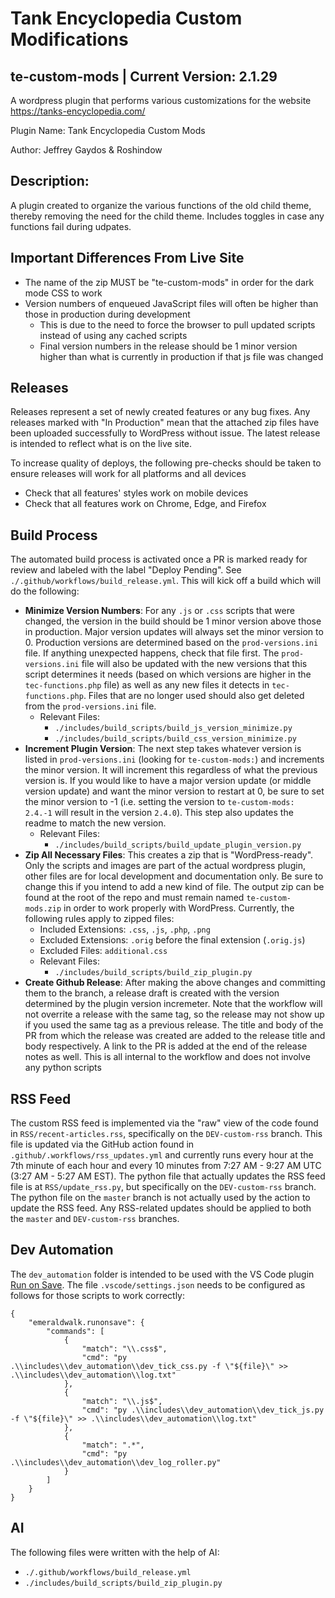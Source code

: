 # Tank Encyclopedia Custom Modifications
## te-custom-mods | Current Version: 2.1.29

A wordpress plugin that performs various customizations for the website https://tanks-encyclopedia.com/

Plugin Name: Tank Encyclopedia Custom Mods

Author: Jeffrey Gaydos & Roshindow

## Description:
A plugin created to organize the various functions of the old child theme, thereby removing the need for the child theme. Includes toggles in case any functions fail during udpates.

## Important Differences From Live Site
- The name of the zip MUST be "te-custom-mods" in order for the dark mode CSS to work
- Version numbers of enqueued JavaScript files will often be higher than those in production during development
  - This is due to the need to force the browser to pull updated scripts instead of using any cached scripts
  - Final version numbers in the release should be 1 minor version higher than what is currently in production if that js file was changed

## Releases
Releases represent a set of newly created features or any bug fixes. Any releases marked with "In Production" mean that the attached zip files have been uploaded successfully to WordPress without issue. The latest release is intended to reflect what is on the live site.

To increase quality of deploys, the following pre-checks should be taken to ensure releases will work for all platforms and all devices
- Check that all features' styles work on mobile devices
- Check that all features work on Chrome, Edge, and Firefox

## Build Process
The automated build process is activated once a PR is marked ready for review and labeled with the label "Deploy Pending". See `./.github/workflows/build_release.yml`. This will kick off a build which will do the following:
- **Minimize Version Numbers**: For any `.js` or `.css` scripts that were changed, the version in the build should be 1 minor version above those in production. Major version updates will always set the minor version to 0. Production versions are determined based on the `prod-versions.ini` file. If anything unexpected happens, check that file first. The `prod-versions.ini` file will also be updated with the new versions that this script determines it needs (based on which versions are higher in the `tec-functions.php` file) as well as any new files it detects in `tec-functions.php`. Files that are no longer used should also get deleted from the `prod-versions.ini` file.
  - Relevant Files:
    - `./includes/build_scripts/build_js_version_minimize.py`
    - `./includes/build_scripts/build_css_version_minimize.py`
- **Increment Plugin Version**: The next step takes whatever version is listed in `prod-versions.ini` (looking for `te-custom-mods:`) and increments the minor version. It will increment this regardless of what the previous version is. If you would like to have a major version update (or middle version update) and want the minor version to restart at 0, be sure to set the minor version to -1 (i.e. setting the version to `te-custom-mods: 2.4.-1` will result in the version `2.4.0`). This step also updates the readme to match the new version.
  - Relevant Files:
    - `./includes/build_scripts/build_update_plugin_version.py`
- **Zip All Necessary Files**: This creates a zip that is "WordPress-ready". Only the scripts and images are part of the actual wordpress plugin, other files are for local development and documentation only. Be sure to change this if you intend to add a new kind of file. The output zip can be found at the root of the repo and must remain named `te-custom-mods.zip` in order to work properly with WordPress. Currently, the following rules apply to zipped files:
  - Included Extensions: `.css`, `.js`, `.php`, `.png`
  - Excluded Extensions: `.orig` before the final extension (`.orig.js`)
  - Excluded Files: `additional.css`
  - Relevant Files:
    - `./includes/build_scripts/build_zip_plugin.py`
- **Create Github Release**: After making the above changes and committing them to the branch, a release draft is created with the version determined by the plugin version incremeter. Note that the workflow will not overrite a release with the same tag, so the release may not show up if you used the same tag as a previous release. The title and body of the PR from which the release was created are added to the release title and body respectively. A link to the PR is added at the end of the release notes as well. This is all internal to the workflow and does not involve any python scripts

## RSS Feed

The custom RSS feed is implemented via the "raw" view of the code found in `RSS/recent-articles.rss`, specifically on the `DEV-custom-rss` branch. This file is updated via the GitHub action found in `.github/.workflows/rss_updates.yml` and currently runs every hour at the 7th minute of each hour and every 10 minutes from 7:27 AM - 9:27 AM UTC (3:27 AM - 5:27 AM EST). The python file that actually updates the RSS feed file is at `RSS/update_rss.py`, but specifically on the `DEV-custom-rss` branch. The python file on the `master` branch is not actually used by the action to update the RSS feed. Any RSS-related updates should be applied to both the `master` and `DEV-custom-rss` branches.

## Dev Automation

The `dev_automation` folder is intended to be used with the VS Code plugin [Run on Save](https://marketplace.visualstudio.com/items?itemName=emeraldwalk.RunOnSave&ssr=false#overview). The file `.vscode/settings.json` needs to be configured as follows for those scripts to work correctly:
```
{
    "emeraldwalk.runonsave": {
        "commands": [
            {
                "match": "\\.css$",
                "cmd": "py .\\includes\\dev_automation\\dev_tick_css.py -f \"${file}\" >> .\\includes\\dev_automation\\log.txt"
            },
            {
                "match": "\\.js$",
                "cmd": "py .\\includes\\dev_automation\\dev_tick_js.py -f \"${file}\" >> .\\includes\\dev_automation\\log.txt"
            },
            {
                "match": ".*",
                "cmd": "py .\\includes\\dev_automation\\dev_log_roller.py"
            }
        ]
    }
}
```

## AI

The following files were written with the help of AI:
- `./.github/workflows/build_release.yml`
- `./includes/build_scripts/build_zip_plugin.py`
